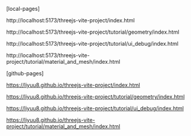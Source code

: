 [local-pages]

http://localhost:5173/threejs-vite-project/index.html

http://localhost:5173/threejs-vite-project/tutorial/geometry/index.html

http://localhost:5173/threejs-vite-project/tutorial/ui_debug/index.html

http://localhost:5173/threejs-vite-project/tutorial/material_and_mesh/index.html

[github-pages]

https://liyuu8.github.io/threejs-vite-project/index.html

https://liyuu8.github.io/threejs-vite-project/tutorial/geometry/index.html

https://liyuu8.github.io/threejs-vite-project/tutorial/ui_debug/index.html

https://liyuu8.github.io/threejs-vite-project/tutorial/material_and_mesh/index.html
